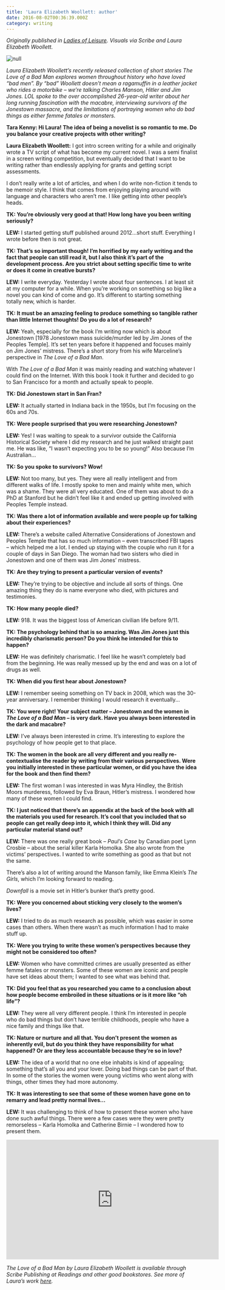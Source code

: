 ```yaml
---
title: 'Laura Elizabeth Woollett: author'
date: 2016-08-02T00:36:39.000Z
category: writing
---
```

_Originally published in [Ladies of Leisure](http://soon.ladiesofleisurezine.com/). Visuals via Scribe and Laura Elizabeth Woollett._

![null](/img/the-love-of-a-bad-man-image_1000.png)

_Laura Elizabeth Woollett’s recently released collection of short stories The Love of a Bad Man explores women throughout history who have loved “bad men”. By “bad” Woollett doesn’t mean a ragamuffin in a leather jacket who rides a motorbike – we’re talking Charles Manson, Hitler and Jim Jones. LOL spoke to the over accomplished 26-year-old writer about her long running fascination with the macabre, interviewing survivors of the Jonestown massacre, and the limitations of portraying women who do bad things as either femme fatales or monsters._

**Tara Kenny: Hi Laura! The idea of being a novelist is so romantic to me. Do you balance your creative projects with other writing?**

**Laura Elizabeth Woollett:** I got intro screen writing for a while and originally wrote a TV script of what has become my current novel. I was a semi finalist in a screen writing competition, but eventually decided that I want to be writing rather than endlessly applying for grants and getting script assessments.

I don’t really write a lot of articles, and when I do write non-fiction it tends to be memoir style. I think that comes from enjoying playing around with language and characters who aren’t me. I like getting into other people’s heads. 

**TK: You’re obviously very good at that! How long have you been writing seriously?**

**LEW:** I started getting stuff published around 2012...short stuff. Everything I wrote before then is not great.

**TK: That’s so important though! I’m horrified by my early writing and the fact that people can still read it, but I also think it’s part of the development process. Are you strict about setting specific time to write or does it come in creative bursts?**

**LEW:** I write everyday. Yesterday I wrote about four sentences. I at least sit at my computer for a while. When you’re working on something so big like a novel you can kind of come and go. It’s different to starting something totally new, which is harder. 

**TK: It must be an amazing feeling to produce something so tangible rather than little Internet thoughts! Do you do a lot of research?**

**LEW:** Yeah, especially for the book I’m writing now which is about Jonestown \[1978 Jonestown mass suicide/murder led by Jim Jones of the Peoples Temple]. It’s set ten years before it happened and focuses mainly on Jim Jones’ mistress. There’s a short story from his wife Marceline’s perspective in _The Love of a Bad Man_.

With _The Love of a Bad Man_ it was mainly reading and watching whatever I could find on the Internet. With this book I took it further and decided to go to San Francisco for a month and actually speak to people. 

**TK: Did Jonestown start in San Fran?**

**LEW:** It actually started in Indiana back in the 1950s, but I’m focusing on the 60s and 70s.

**TK: Were people surprised that you were researching Jonestown?**

**LEW:** Yes! I was waiting to speak to a survivor outside the California Historical Society where I did my research and he just walked straight past me. He was like, “I wasn’t expecting you to be so young!” Also because I’m Australian...

**TK: So you spoke to survivors? Wow!**

**LEW:** Not too many, but yes. They were all really intelligent and from different walks of life. I mostly spoke to men and mainly white men, which was a shame. They were all very educated. One of them was about to do a PhD at Stanford but he didn’t feel like it and ended up getting involved with Peoples Temple instead. 

**TK: Was there a lot of information available and were people up for talking about their experiences?**

**LEW:** There’s a website called Alternative Considerations of Jonestown and Peoples Temple that has so much information – even transcribed FBI tapes – which helped me a lot. I ended up staying with the couple who run it for a couple of days in San Diego. The woman had two sisters who died in Jonestown and one of them was Jim Jones’ mistress. 

**TK: Are they trying to present a particular version of events?**

**LEW:** They’re trying to be objective and include all sorts of things. One amazing thing they do is name everyone who died, with pictures and testimonies. 

**TK: How many people died?**

**LEW:** 918. It was the biggest loss of American civilian life before 9/11. 

**TK: The psychology behind that is so amazing. Was Jim Jones just this incredibly charismatic person? Do you think he intended for this to happen?**

**LEW:** He was definitely charismatic. I feel like he wasn’t completely bad from the beginning. He was really messed up by the end and was on a lot of drugs as well. 

**TK: When did you first hear about Jonestown?**

**LEW:** I remember seeing something on TV back in 2008, which was the 30-year anniversary. I remember thinking I would research it eventually...

**TK: You were right! Your subject matter – Jonestown and the women in _The Love of a Bad Man_ – is very dark. Have you always been interested in the dark and macabre?**

**LEW:** I’ve always been interested in crime. It’s interesting to explore the psychology of how people get to that place.

**TK: The women in the book are all very different and you really re-contextualise the reader by writing from their various perspectives. Were you initially interested in these particular women, or did you have the idea for the book and then find them?**

**LEW:** The first woman I was interested in was Myra Hindley, the British Moors murderess, followed by Eva Braun, Hitler’s mistress. I wondered how many of these women I could find. 

**TK: I just noticed that there’s an appendix at the back of the book with all the materials you used for research. It’s cool that you included that so people can get really deep into it, which I think they will. Did any particular material stand out?**

**LEW:** There was one really great book – _Paul’s Case_ by Canadian poet Lynn Crosbie – about the serial killer Karla Homolka. She also wrote from the victims’ perspectives. I wanted to write something as good as that but not the same.

There’s also a lot of writing around the Manson family, like Emma Klein’s _The Girls_, which I’m looking forward to reading. 

_Downfall_ is a movie set in Hitler’s bunker that’s pretty good.

**TK: Were you concerned about sticking very closely to the women’s lives?**

**LEW:** I tried to do as much research as possible, which was easier in some cases than others. When there wasn’t as much information I had to make stuff up. 

**TK: Were you trying to write these women’s perspectives because they might not be considered too often?**

**LEW:** Women who have committed crimes are usually presented as either femme fatales or monsters. Some of these women are iconic and people have set ideas about them; I wanted to see what was behind that. 

**TK: Did you feel that as you researched you came to a conclusion about how people become embroiled in these situations or is it more like “oh life”?**

**LEW:** They were all very different people. I think I’m interested in people who do bad things but don’t have terrible childhoods, people who have a nice family and things like that. 

**TK: Nature or nurture and all that. You don’t present the women as inherently evil, but do you think they have responsibility for what happened? Or are they less accountable because they’re so in love?**

**LEW:** The idea of a world that no one else inhabits is kind of appealing; something that’s all you and your lover. Doing bad things can be part of that. In some of the stories the women were young victims who went along with things, other times they had more autonomy.

**TK: It was interesting to see that some of these women have gone on to remarry and lead pretty normal lives...**

**LEW:** It was challenging to think of how to present these women who have done such awful things. There were a few cases were they were pretty remorseless – Karla Homolka and Catherine Birnie – I wondered how to present them.

<iframe width="560" height="315" src="https://www.youtube.com/embed/LydZ0_3aoyw" frameborder="0" allow="autoplay; encrypted-media" allowfullscreen></iframe>

*The Love of a Bad Man by Laura Elizabeth Woollett is available through Scribe Publishing at Readings and other good bookstores. See more of Laura’s work [here](https://lauraelizabethwoollett.com/).*
